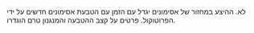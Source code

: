 לא. ההיצע במחזור של אסימונים יגדל עם הזמן עם הטבעת אסימונים חדשים על ידי הפרוטוקול. פרטים על קצב ההטבעה והמנגנון טרם הוגדרו.